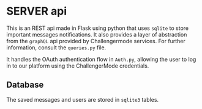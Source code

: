 # SERVER api

This is an REST api made in Flask using python that uses `sqlite` to store important messages notifications. It also provides a layer of abstraction from the `graphQL` api provided by Challengermode services. For further information, consult the `queries.py` file.

It handles the OAuth authentication flow in `Auth.py`, allowing the user to log in to our platform using the ChallengerMode credentials.

## Database

The saved messages and users are stored in `sqlite3` tables.
